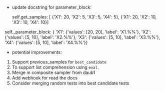 
* update docstring for parameter_block:     

  self.get_samples: [
    {'X1': 20, 'X2': 5, 'X3': 5, 'X4': 5}, 
    {'X1': 20, 'X2': 10, 'X3': 10, 'X4': 10}]   

 self._parameter_block: {
    'X1': {'values': [20, 20], 'label': 'X1.%%'}, 
    'X2': {'values': [5, 10], 'label': 'X2.%%'}, 
    'X3': {'values': [5, 10], 'label': 'X3.%%'}, 
    'X4': {'values': [5, 10], 'label': 'X4.%%'}}       

* potential improvements:
1. Support previous_samples for `best_candidate`
1. To support list comprehension using `eval`.
1. Merge in composite sampler from daub1
1. Add webhook for read the docs
1. Consider merging random tests into best candidate tests

